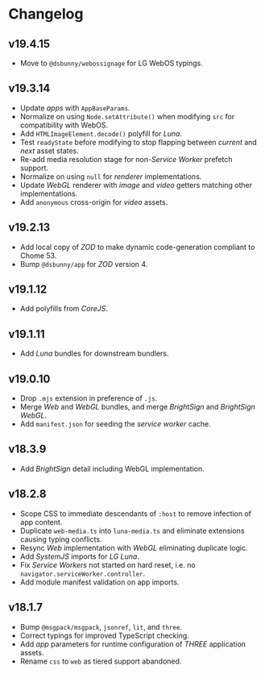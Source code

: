 # Changelog
## v19.4.15
- Move to `@dsbunny/webossignage` for LG WebOS typings.

## v19.3.14
- Update _apps_ with `AppBaseParams`.
- Normalize on using `Node.setAttribute()` when modifying `src` for compatibility with WebOS.
- Add `HTMLImageElement.decode()` polyfill for _Luna_.
- Test `readyState` before modifying to stop flapping between _current_ and _next_ asset states.
- Re-add media resolution stage for non-_Service Worker_ prefetch support.
- Normalize on using `null` for _renderer_ implementations.
- Update _WebGL_ renderer with _image_ and _video_ getters matching other implementations.
- Add `anonymous` cross-origin for _video_ assets.

## v19.2.13
- Add local copy of _ZOD_ to make dynamic code-generation compliant to Chome 53.
- Bump `@dsbunny/app` for _ZOD_ version 4.

## v19.1.12
- Add polyfills from _CoreJS_.

## v19.1.11
- Add _Luna_ bundles for downstream bundlers.

## v19.0.10
- Drop `.mjs` extension in preference of `.js`.
- Merge _Web_ and _WebGL_ bundles, and merge _BrightSign_ and _BrightSign WebGL_.
- Add `manifest.json` for seeding the _service worker_ cache.

## v18.3.9
- Add _BrightSign_ detail including WebGL implementation.

## v18.2.8
- Scope CSS to immediate descendants of `:host` to remove infection of app content.
- Duplicate `web-media.ts` into `luna-media.ts` and eliminate extensions causing typing conflicts.
- Resync _Web_ implementation with _WebGL_ eliminating duplicate logic.
- Add _SystemJS_ imports for _LG Luna_.
- Fix _Service Workers_ not started on hard reset, i.e. no `navigator.serviceWorker.controller`.
- Add module manifest validation on app imports.

## v18.1.7
- Bump `@msgpack/msgpack`, `jsonref`, `lit`, and `three`.
- Correct typings for improved TypeScript checking.
- Add _app_ parameters for runtime configuration of _THREE_ application assets.
- Rename `css` to `web` as tiered support abandoned.
